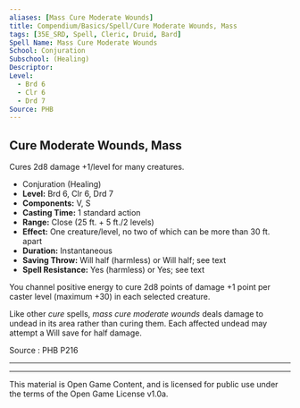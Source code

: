 ```yaml
---
aliases: [Mass Cure Moderate Wounds]
title: Compendium/Basics/Spell/Cure Moderate Wounds, Mass
tags: [35E_SRD, Spell, Cleric, Druid, Bard]
Spell Name: Mass Cure Moderate Wounds
School: Conjuration
Subschool: (Healing)
Descriptor: 
Level:
  - Brd 6
  - Clr 6
  - Drd 7
Source: PHB
---
```



## Cure Moderate Wounds, Mass

Cures 2d8 damage +1/level for many creatures.

*   Conjuration (Healing)
*   **Level:** Brd 6, Clr 6, Drd 7
*   **Components:** V, S
*   **Casting Time:** 1 standard action
*   **Range:** Close (25 ft. + 5 ft./2 levels)
*   **Effect:** One creature/level, no two of which can be more than 30 ft. apart
*   **Duration:** Instantaneous
*   **Saving Throw:** Will half (harmless) or Will half; see text
*   **Spell Resistance:** Yes (harmless) or Yes; see text

<p>You channel positive energy to cure 2d8 points of damage +1 point per caster level (maximum +30) in each selected creature.</p><p>Like other <i>cure</i> spells, <i>mass cure moderate wounds</i> deals damage to undead in its area rather than curing them. Each affected undead may attempt a Will save for half damage.</p>

Source : PHB P216

---

---

This material is Open Game Content, and is licensed for public use under
the terms of the Open Game License v1.0a.
